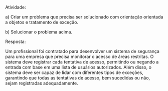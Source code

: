 Atividade:

a) Criar um problema que precisa ser solucionado com orientação orientada a objetos e tratamento de exceção.

b) Solucionar o problema acima.

Resposta:

Um profissional foi contratado para desenvolver um sistema de segurança para uma empresa que precisa monitorar o acesso de áreas restritas. O sistema deve registrar cada tentativa de acesso, permitindo ou negando a entrada com base em uma lista de usuários autorizados. Além disso, o sistema deve ser capaz de lidar com diferentes tipos de exceções, garantindo que todas as tentativas de acesso, bem sucedidas ou não, sejam registradas adequadamente.
